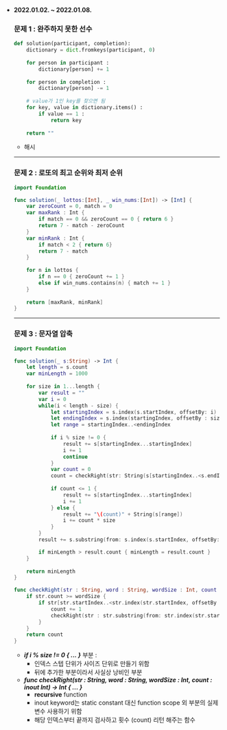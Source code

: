 - **2022.01.02. ~ 2022.01.08.**
    
    ### 문제 1 : 완주하지 못한 선수
    
    ```python
    def solution(participant, completion):
        dictionary = dict.fromkeys(participant, 0)
        
        for person in participant :
            dictionary[person] += 1
            
        for person in completion : 
            dictionary[person] -= 1
        
        # value가 1인 key를 찾으면 됨
        for key, value in dictionary.items() :
            if value == 1 : 
                return key
                
        return ""
    ```
    
    - 해시
    
    ---
    
    ### 문제 2 : 로또의 최고 순위와 최저 순위
    
    ```swift
    import Foundation
    
    func solution(_ lottos:[Int], _ win_nums:[Int]) -> [Int] {
        var zeroCount = 0, match = 0
        var maxRank : Int {
            if match == 0 && zeroCount == 0 { return 6 }
            return 7 - match - zeroCount
        }
        var minRank : Int {
            if match < 2 { return 6}
            return 7 - match
        }
        
        for n in lottos {
            if n == 0 { zeroCount += 1 }
            else if win_nums.contains(n) { match += 1 }
        }
        
        return [maxRank, minRank]
    }
    ```
    
    ---
    
    ### 문제 3 : 문자열 압축
    
    ```swift
    import Foundation
    
    func solution(_ s:String) -> Int {
        let length = s.count
        var minLength = 1000
        
        for size in 1...length {
            var result = ""
            var i = 0
            while(i < length - size) {
                let startingIndex = s.index(s.startIndex, offsetBy: i)
                let endingIndex = s.index(startingIndex, offsetBy : size)
                let range = startingIndex..<endingIndex
                
                if i % size != 0 {
                    result += s[startingIndex...startingIndex]
                    i += 1
                    continue
                }
                var count = 0
                count = checkRight(str: String(s[startingIndex..<s.endIndex]), word: String(s[range]), wordSize: size, count: &count)
                
                if count <= 1 {
                    result += s[startingIndex...startingIndex]
                    i += 1
                } else {
                    result += "\(count)" + String(s[range])
                    i += count * size
                }
            }
            result += s.substring(from: s.index(s.startIndex, offsetBy: i))
    
            if minLength > result.count { minLength = result.count }
        }
        
        return minLength
    }
    
    func checkRight(str : String, word : String, wordSize : Int, count : inout Int) -> Int {
        if str.count >= wordSize {
            if str[str.startIndex..<str.index(str.startIndex, offsetBy : wordSize)] == word {
                count += 1
                checkRight(str : str.substring(from: str.index(str.startIndex, offsetBy: wordSize)), word : word, wordSize : wordSize, count : &count)
            }
        }
        return count
    }
    ```
    
    - ***if i % size != 0 { ... }*** 부분 :
        - 인덱스 스텝 단위가 사이즈 단위로 만들기 위함
        - 뒤에 추가한 부분이라서 사실상 낭비인 부분
    - ***func checkRight(str : String, word : String, wordSize : Int, count : inout Int) -> Int { ... }***
        - **recursive** function
        - inout keyword는 static constant 대신 function scope 외 부분의 실제 변수 사용하기 위함
        - 해당 인덱스부터 끝까지 검사하고 횟수 (count) 리턴 해주는 함수
        
